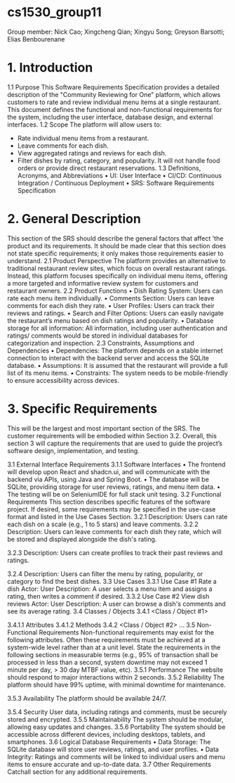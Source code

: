 # cs1530_group11

Group member: Nick Cao; Xingcheng Qian; Xingyu Song; Greyson Barsotti; Elias Benbourenane

# 1. Introduction

1.1 Purpose
This Software Requirements Specification provides a detailed description of the "Community Reviewing for One" platform, which allows customers to rate and review individual menu items at a single restaurant. This document defines the functional and non-functional requirements for the system, including the user interface, database design, and external interfaces.
1.2 Scope
The platform will allow users to:
- Rate individual menu items from a restaurant.
- Leave comments for each dish.
- View aggregated ratings and reviews for each dish.
- Filter dishes by rating, category, and popularity.
It will not handle food orders or provide direct restaurant reservations.
1.3 Definitions, Acronyms, and Abbreviations
• UI: User Interface
• CI/CD: Continuous Integration / Continuous Deployment
• SRS: Software Requirements Specification

# 2. General Description
This section of the SRS should describe the general factors that affect 'the product and its requirements.  It should be made clear that this section does not state specific requirements; it only makes those requirements easier to understand.
2.1 Product Perspective
The platform provides an alternative to traditional restaurant review sites, which focus on overall restaurant ratings. Instead, this platform focuses specifically on individual menu items, offering a more targeted and informative review system for customers and restaurant owners.
2.2 Product Functions
• Dish Rating System: Users can rate each menu item individually.
• Comments Section: Users can leave comments for each dish they rate.
• User Profiles: Users can track their reviews and ratings.
• Search and Filter Options: Users can easily navigate the restaurant’s menu based on dish ratings and popularity.
• Database storage for all information: All information, including user authentication and ratings/ comments would be stored in individual databases for categorization and inspection.
2.3 Constraints, Assumptions and Dependencies
• Dependencies: The platform depends on a stable internet connection to interact with the backend server and access the SQLite database.
• Assumptions: It is assumed that the restaurant will provide a full list of its menu items.
• Constraints: The system needs to be mobile-friendly to ensure accessibility across devices.

# 3. Specific Requirements
This will be the largest and most important section of the SRS.  The customer requirements will be embodied within Section 3.2. Overall, this section 3 will capture the requirements that are used to guide the project’s software design, implementation, and testing.

3.1 External Interface Requirements
3.1.1 Software Interfaces
• The frontend will develop upon React and shadcn.ui, and will communicate with the backend via APIs, using Java and Spring Boot.
• The database will be SQLite, providing storage for user reviews, ratings, and menu item data.
• The testing will be on SeleniumIDE for full stack unit tesing.
3.2 Functional Requirements
This section describes specific features of the software project.  If desired, some requirements may be specified in the use-case format and listed in the Use Cases Section.
3.2.1 <Dish rating system>
Description: Users can rate each dish on a scale (e.g., 1 to 5 stars) and leave comments.
3.2.2 <Comment system>
Description: Users can leave comments for each dish they rate, which will be stored and displayed alongside the dish's rating.

3.2.3 <User authentication system>
Description: Users can create profiles to track their past reviews and ratings.

3.2.4 <Filtering and Sorting system>
Description: Users can filter the menu by rating, popularity, or category to find the best dishes.
3.3 Use Cases
3.3.1 Use Case #1 Rate a dish
Actor: User
Description: A user selects a menu item and assigns a rating, then writes a comment if desired.
3.3.2 Use Case #2 View dish reviews
Actor: User
Description: A user can browse a dish's comments and see its average rating.
3.4 Classes / Objects
3.4.1 <Class / Object #1>

3.4.1.1 Attributes
3.4.1.2 Methods
3.4.2 <Class / Object #2>
…
3.5 Non-Functional Requirements
Non-functional requirements may exist for the following attributes.  Often these requirements must be achieved at a system-wide level rather than at a unit level.  State the requirements in the following sections in measurable terms (e.g., 95% of transaction shall be processed in less than a second, system downtime may not exceed 1 minute per day, > 30 day MTBF value, etc). 
3.5.1 Performance
The website should respond to major interactions within 2 seconds.
3.5.2 Reliability
The platform should have 99% uptime, with minimal downtime for maintenance.

3.5.3 Availability
The platform should be available 24/7.

3.5.4 Security
User data, including ratings and comments, must be securely stored and encrypted.
3.5.5 Maintainability
The system should be modular, allowing easy updates and changes.
3.5.6 Portability
The system should be accessible across different devices, including desktops, tablets, and smartphones.
3.6 Logical Database Requirements
• Data Storage: The SQLite database will store user reviews, ratings, and user profiles.
• Data Integrity: Ratings and comments will be linked to individual users and menu items to ensure accurate and up-to-date data.
3.7 Other Requirements
Catchall section for any additional requirements.
